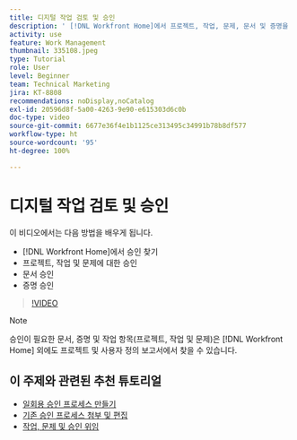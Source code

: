 ```yaml
---
title: 디지털 작업 검토 및 승인
description: ' [!DNL Workfront Home]에서 프로젝트, 작업, 문제, 문서 및 증명을 찾고 승인하는 방법을 알아봅니다.'
activity: use
feature: Work Management
thumbnail: 335108.jpeg
type: Tutorial
role: User
level: Beginner
team: Technical Marketing
jira: KT-8808
recommendations: noDisplay,noCatalog
exl-id: 20596d8f-5a00-4263-9e90-e615303d6c0b
doc-type: video
source-git-commit: 6677e36f4e1b1125ce313495c34991b78b8df577
workflow-type: ht
source-wordcount: '95'
ht-degree: 100%

---
```


# 디지털 작업 검토 및 승인

이 비디오에서는 다음 방법을 배우게 됩니다.

* [!DNL Workfront Home]에서 승인 찾기
* 프로젝트, 작업 및 문제에 대한 승인
* 문서 승인
* 증명 승인

>[!VIDEO](https://video.tv.adobe.com/v/335108/?quality=12&learn=on)


>[!NOTE]
>
>승인이 필요한 문서, 증명 및 작업 항목(프로젝트, 작업 및 문제)은 [!DNL Workfront Home] 외에도 프로젝트 및 사용자 정의 보고서에서 찾을 수 있습니다.

## 이 주제와 관련된 추천 튜토리얼

* [일회용 승인 프로세스 만들기](/help/manage-work/approval-processes-and-milestone-paths/create-a-single-use-approval-process.md)
* [기존 승인 프로세스 첨부 및 편집](/help/manage-work/approval-processes-and-milestone-paths/attach-and-edit-existing-approval-processes.md)
* [작업, 문제 및 승인 위임](/help/manage-work/approval-processes-and-milestone-paths/delegate-approvals.md)


<!---
learn more URLS
Approving work
Home area for Reviewers
Guides
Home overview for Reviewers
Issue page overview
--->
